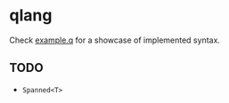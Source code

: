 # qlang

Check [example.q][example] for a showcase of implemented syntax.

## TODO
- `Spanned<T>`

<!-- links -->
[example]: ./example.q
